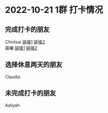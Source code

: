 # 2022-10-21 1群 打卡情况
## 完成打卡的朋友
Chintsai [链接1](http://mmbiz.qpic.cn/mmbiz_jpg/fKBOEML39zr7Wz1pu2H2YHhscwlMRylzeMaPYwBRxRmZ5zic5DENYapL8RqskGO8S9VjRDu3gT4DDCWlRX9bv9w/0) [链接2](http://mmbiz.qpic.cn/mmbiz_jpg/fKBOEML39zr7Wz1pu2H2YHhscwlMRylz87GWtiah43JCicia3UdlkvUdaHgTyPib8CUT0Welemr3ViakWBjARLCxTQg/0) <br>晨曦 [链接1](http://mmbiz.qpic.cn/mmbiz_jpg/4rYayDxu0jVRX7FiaDb5K4jCs83q6wTfya9h7PBPt2ZvqvkWNxv54ddfl4Mmlvvvozjib6ALCEKQ8tdKOCWpibrww/0) [链接2](http://mmbiz.qpic.cn/mmbiz_jpg/4rYayDxu0jVRX7FiaDb5K4jCs83q6wTfy8PeNfuHrS9t9Wplu8BXsyB8ugD6BLJpY2aMx0WG9UhlJ48tRjvhKcA/0) <br>
## 选择休息两天的朋友
Claudia

## 未完成打卡的朋友
Aaliyah

